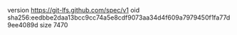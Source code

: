 version https://git-lfs.github.com/spec/v1
oid sha256:eedbbe2daa13bcc9cc74a5e8cdf9073aa34d4f609a7979450f1fa77d9ee4089d
size 7470
